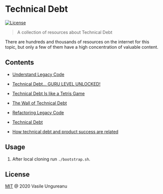 # Technical Debt

<a href="https://github.com/VasileUngureanu/ways-of-working/blob/master/LICENSE"><img src="https://img.shields.io/badge/license-MIT-green.svg" alt="License"></a>

> A collection of resources about Technical Debt

There are hundreds and thousands of resources on the internet for this topic, but only a few of them have a high concentration of valuable content.

## Contents

* [Understand Legacy Code](https://understandlegacycode.com/)

* [Technical Debt... GURU LEVEL UNLOCKED!](https://fernandocejas.com/2019/06/13/technical-debt-guru-level-unlocked/)

* [Technical Debt Is like a Tetris Game](https://www.fluentcpp.com/2020/01/17/technical-debt-is-like-a-tetris-game/)

* [The Wall of Technical Debt](https://verraes.net/2020/01/wall-of-technical-debt/)

* [Refactoring Legacy Code](https://www.youtube.com/watch?v=1ap11RbVGik&list=PLqew6vQ7CzHI4gR0u3t7-F_suq8W044us)

* [Technical Debt](https://martinfowler.com/bliki/TechnicalDebt.html)

* [How technical debt and product success are related](https://medium.com/unboxing-product-management/how-technical-debt-and-product-success-are-related-3e93bb4f6db0)

## Usage

1. After local cloning run `./bootstrap.sh`.

License
-------

[MIT](LICENSE) @ 2020 Vasile Ungureanu
